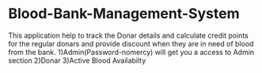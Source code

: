 # Blood-Bank-Management-System
This application help to track the Donar details and calculate credit points for the regular donars and provide discount when they are in need of blood from the bank.
1)Admin(Password-nomercy) will get you a access to Admin section
2)Donar
3)Active Blood Availabilty
